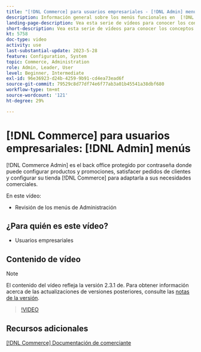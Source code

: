 ```yaml
---
title: "[!DNL Commerce] para usuarios empresariales - [!DNL Admin] menús"
description: Información general sobre los menús funcionales en  [!DNL Commerce] v2.3 [!DNL Admin].
landing-page-description: Vea esta serie de vídeos para conocer los conceptos básicos de Adobe Commerce y trabajar en el administrador.
short-description: Vea esta serie de vídeos para conocer los conceptos básicos de Adobe Commerce y trabajar en el administrador.
kt: 5758
doc-type: video
activity: use
last-substantial-update: 2023-5-28
feature: Configuration, System
topic: Commerce, Administration
role: Admin, Leader, User
level: Beginner, Intermediate
exl-id: 96e36923-d24b-4259-9b91-cd4ea73ead6f
source-git-commit: 79529c8d77df74e6f77ab3a01b45541a38dbf680
workflow-type: tm+mt
source-wordcount: '121'
ht-degree: 29%

---
```


# [!DNL Commerce] para usuarios empresariales: [!DNL Admin] menús

[!DNL Commerce Admin] es el back office protegido por contraseña donde puede configurar productos y promociones, satisfacer pedidos de clientes y configurar su tienda [!DNL Commerce] para adaptarla a sus necesidades comerciales.

En este vídeo:

- Revisión de los menús de Administración

## ¿Para quién es este vídeo?

- Usuarios empresariales

## Contenido de vídeo

>[!NOTE]
>
>El contenido del vídeo refleja la versión 2.3.1 de. Para obtener información acerca de las actualizaciones de versiones posteriores, consulte las [notas de la versión](https://experienceleague.adobe.com/docs/commerce-operations/release/notes/overview.html).

>[!VIDEO](https://video.tv.adobe.com/v/35942?quality=12&learn=on)

## Recursos adicionales

[[!DNL Commerce] Documentación de comerciante](https://experienceleague.adobe.com/docs/commerce-admin/user-guides/home.html)
